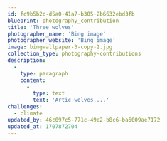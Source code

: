 ```yaml
---
id: fc9b5b2c-d5a0-41a7-b305-2b6632ebd3fb
blueprint: photography_contribution
title: 'Three wolves'
photographer_name: 'Bing image'
photographer_website: 'Bing image'
image: bingwallpaper-3-copy-2.jpg
collection_type: photography-contributions
description:
  -
    type: paragraph
    content:
      -
        type: text
        text: 'Artic wolves....'
challenges:
  - climate
updated_by: 46c097c5-771c-49e2-b8c6-ba6009ae7172
updated_at: 1707872704
---
```

